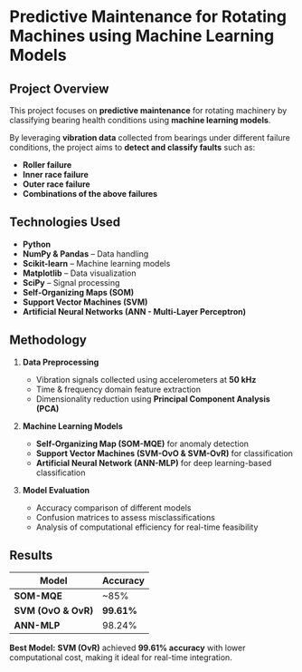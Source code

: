 # **Predictive Maintenance for Rotating Machines using Machine Learning Models**

## **Project Overview**
This project focuses on **predictive maintenance** for rotating machinery by classifying bearing health conditions using **machine learning models**.

By leveraging **vibration data** collected from bearings under different failure conditions, the project aims to **detect and classify faults** such as:
- **Roller failure**
- **Inner race failure**
- **Outer race failure**
- **Combinations of the above failures** 

## **Technologies Used**
- **Python**  
- **NumPy & Pandas** – Data handling  
- **Scikit-learn** – Machine learning models  
- **Matplotlib** – Data visualization  
- **SciPy** – Signal processing  
- **Self-Organizing Maps (SOM)**  
- **Support Vector Machines (SVM)**  
- **Artificial Neural Networks (ANN - Multi-Layer Perceptron)**  

## **Methodology**
1. **Data Preprocessing**
   - Vibration signals collected using accelerometers at **50 kHz**
   - Time & frequency domain feature extraction
   - Dimensionality reduction using **Principal Component Analysis (PCA)**

2. **Machine Learning Models**
   - **Self-Organizing Map (SOM-MQE)** for anomaly detection
   - **Support Vector Machines (SVM-OvO & SVM-OvR)** for classification
   - **Artificial Neural Network (ANN-MLP)** for deep learning-based classification

3. **Model Evaluation**
   - Accuracy comparison of different models
   - Confusion matrices to assess misclassifications
   - Analysis of computational efficiency for real-time feasibility

## **Results**
| Model | Accuracy |
|--------|------------|
| **SOM-MQE** | ~85% |
| **SVM (OvO & OvR)** | **99.61%** |
| **ANN-MLP** | 98.24% |

**Best Model:** **SVM (OvR)** achieved **99.61% accuracy** with lower computational cost, making it ideal for real-time integration.
